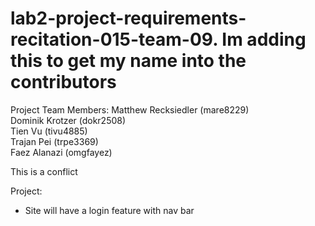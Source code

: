 # lab2-project-requirements-recitation-015-team-09. Im adding this to get my name into the contributors
Project Team Members: 
Matthew Recksiedler (mare8229) <br />
Dominik Krotzer (dokr2508) <br />
Tien Vu (tivu4885) <br />
Trajan Pei (trpe3369) <br />
Faez Alanazi (omgfayez) <br />

This is a conflict

Project:
- Site will have a login feature with nav bar
